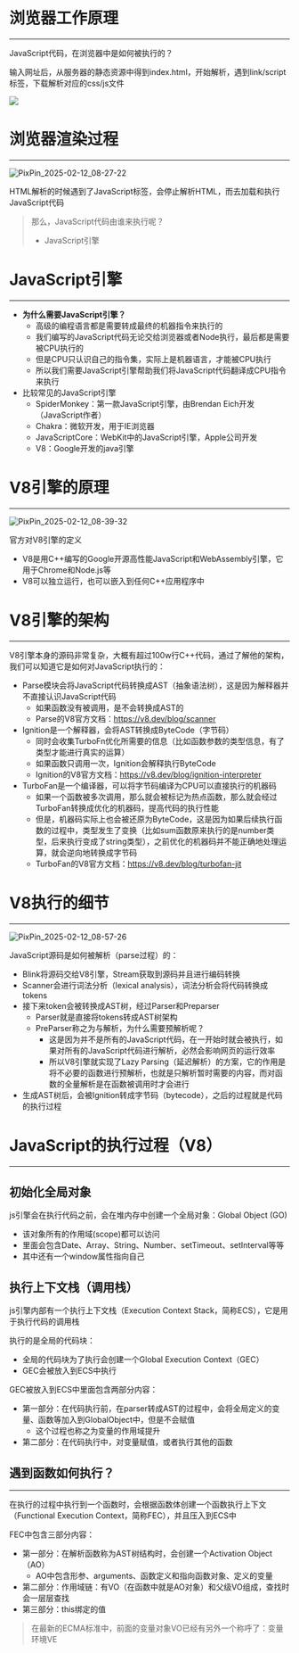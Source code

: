 # 浏览器工作原理

---

JavaScript代码，在浏览器中是如何被执行的？

输入网址后，从服务器的静态资源中得到index.html，开始解析，遇到link/script标签，下载解析对应的css/js文件

![](C:\Users\锅\Desktop\guo\八股\js学习笔记\image\PixPin_2025-02-12_08-24-56.png)

# 浏览器渲染过程

---

![PixPin_2025-02-12_08-27-22](C:\Users\锅\Desktop\guo\八股\js学习笔记\image\PixPin_2025-02-12_08-27-22.png)

HTML解析的时候遇到了JavaScript标签，会停止解析HTML，而去加载和执行JavaScript代码

> 那么，JavaScript代码由谁来执行呢？
>
> + JavaScript引擎

# JavaScript引擎

---

+ **为什么需要JavaScript引擎？**
  + 高级的编程语言都是需要转成最终的机器指令来执行的
  + 我们编写的JavaScript代码无论交给浏览器或者Node执行，最后都是需要被CPU执行的
  + 但是CPU只认识自己的指令集，实际上是机器语言，才能被CPU执行
  + 所以我们需要JavaScript引擎帮助我们将JavaScript代码翻译成CPU指令来执行
+ 比较常见的JavaScript引擎
  + SpiderMonkey：第一款JavaScript引擎，由Brendan Eich开发（JavaScript作者）
  + Chakra：微软开发，用于IE浏览器
  + JavaScriptCore：WebKit中的JavaScript引擎，Apple公司开发
  + V8：Google开发的java引擎

# V8引擎的原理

---

![PixPin_2025-02-12_08-39-32](C:\Users\锅\Desktop\guo\八股\js学习笔记\image\PixPin_2025-02-12_08-39-32.png)

官方对V8引擎的定义

+ V8是用C++编写的Google开源高性能JavaScript和WebAssembly引擎，它用于Chrome和Node.js等
+ V8可以独立运行，也可以嵌入到任何C++应用程序中

# V8引擎的架构

---

V8引擎本身的源码非常复杂，大概有超过100w行C++代码，通过了解他的架构，我们可以知道它是如何对JavaScript执行的：

+ Parse模块会将JavaScript代码转换成AST（抽象语法树），这是因为解释器并不直接认识JavaScript代码
  + 如果函数没有被调用，是不会转换成AST的
  + Parse的V8官方文档：https://v8.dev/blog/scanner
+ Ignition是一个解释器，会将AST转换成ByteCode（字节码）
  + 同时会收集TurboFn优化所需要的信息（比如函数参数的类型信息，有了类型才能进行真实的运算）
  + 如果函数只调用一次，Ignition会解释执行ByteCode
  + Ignition的V8官方文档：https://v8.dev/blog/ignition-interpreter
+ TurboFan是一个编译器，可以将字节码编译为CPU可以直接执行的机器码
  + 如果一个函数被多次调用，那么就会被标记为热点函数，那么就会经过TurboFan转换成优化的机器码，提高代码的执行性能
  + 但是，机器码实际上也会被还原为ByteCode，这是因为如果后续执行函数的过程中，类型发生了变换（比如sum函数原来执行的是number类型，后来执行变成了string类型），之前优化的机器码并不能正确地处理运算，就会逆向地转换成字节码
  + TurboFan的V8官方文档：https://v8.dev/blog/turbofan-jit

# V8执行的细节

---

![PixPin_2025-02-12_08-57-26](C:\Users\锅\Desktop\guo\八股\js学习笔记\image\PixPin_2025-02-12_08-57-26.png)

JavaScript源码是如何被解析（parse过程）的：

+ Blink将源码交给V8引擎，Stream获取到源码并且进行编码转换
+ Scanner会进行词法分析（lexical analysis），词法分析会将代码转换成tokens
+ 接下来token会被转换成AST树，经过Parser和Preparser
  + Parser就是直接将tokens转成AST树架构
  + PreParser称之为与解析，为什么需要预解析呢？
    + 这是因为并不是所有的JavaScript代码，在一开始时就会被执行，如果对所有的JavaScript代码进行解析，必然会影响网页的运行效率
    + 所以V8引擎就实现了Lazy Parsing（延迟解析）的方案，它的作用是将不必要的函数进行预解析，也就是只解析暂时需要的内容，而对函数的全量解析是在函数被调用时才会进行
+ 生成AST树后，会被Ignition转成字节码（bytecode），之后的过程就是代码的执行过程

# JavaScript的执行过程（V8）

---

## 初始化全局对象

js引擎会在执行代码之前，会在堆内存中创建一个全局对象：Global Object (GO)

+ 该对象所有的作用域(scope)都可以访问
+ 里面会包含Date、Array、String、Number、setTimeout、setInterval等等
+ 其中还有一个window属性指向自己

## 执行上下文栈（调用栈）

js引擎内部有一个执行上下文栈（Execution Context Stack，简称ECS），它是用于执行代码的调用栈

执行的是全局的代码块：

+ 全局的代码块为了执行会创建一个Global Execution Context（GEC）
+ GEC会被放入到ECS中执行

GEC被放入到ECS中里面包含两部分内容：

+ 第一部分：在代码执行前，在parser转成AST的过程中，会将全局定义的变量、函数等加入到GlobalObject中，但是不会赋值
  + 这个过程也称之为变量的作用域提升
+ 第二部分：在代码执行中，对变量赋值，或者执行其他的函数

## 遇到函数如何执行？

---

在执行的过程中执行到一个函数时，会根据函数体创建一个函数执行上下文（Functional Execution Context，简称FEC），并且压入到ECS中

FEC中包含三部分内容：

+ 第一部分：在解析函数称为AST树结构时，会创建一个Activation Object（AO）
  + AO中包含形参、arguments、函数定义和指向函数对象、定义的变量
+ 第二部分：作用域链：有VO（在函数中就是AO对象）和父级VO组成，查找时会一层层查找
+ 第三部分：this绑定的值

> 在最新的ECMA标准中，前面的变量对象VO已经有另外一个称呼了：变量环境VE
